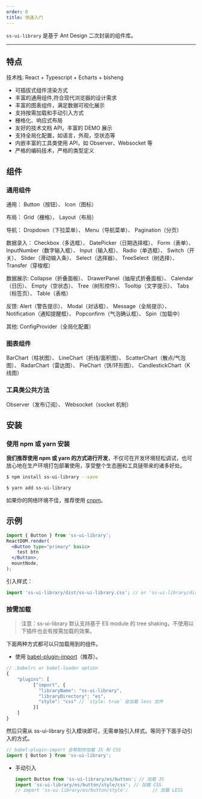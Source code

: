```yaml
---
order: 0
title: 快速入门
---
```


`ss-ui-library` 是基于 Ant Design 二次封装的组件库。

---

## 特点

技术栈: React + Typescript + Echarts + bisheng

- 可插拔式组件渲染方式
- 丰富的通用组件,符合现代浏览器的设计需求
- 丰富的图表组件，满足数据可视化展示
- 支持按需加载和手动引入方式
- 栅格化、响应式布局
- 友好的技术文档 API，丰富的 DEMO 展示
- 支持全局化配置，如语言，外观，空状态等
- 内嵌丰富的工具类使用 API，如 Observer、Websocket 等
- 严格的编码技术，严格的类型定义

## 组件

### 通用组件

通用： Button（按钮）、 Icon（图标）

布局： Grid（栅格）、 Layout（布局）

导航： Dropdown（下拉菜单）、 Menu（导航菜单）、 Pagination（分页）

数据录入： Checkbox（多选框）、 DatePicker（日期选择框）、 Form（表单）、 InputNumber（数字输入框）、 Input（输入框）、 Radio（单选框）、 Switch（开关）、 Slider（滑动输入条）、 Select（选择器）、 TreeSelect（树选择）、 Transfer（穿梭框）

数据展示: Collapse（折叠面板）、 DrawerPanel（抽屉式折叠面板）、 Calendar（日历）、 Empty（空状态）、 Tree（树形控件）、 Tooltip（文字提示）、 Tabs（标签页）、 Table（表格）

反馈: Alert（警告提示）、 Modal（对话框）、 Message（全局提示）、 Notification（通知提醒框）、 Popconfirm（气泡确认框）、 Spin（加载中）

其他: ConfigProvider（全局化配置）

### 图表组件

BarChart（柱状图）、 LineChart（折线/面积图）、 ScatterChart（散点/气泡图）、 RadarChart（雷达图）、 PieChart（饼/环形图）、 CandlestickChart（K 线图）

### 工具类公共方法

Observer（发布订阅）、 Websocket（socket 机制）

## 安装

### 使用 npm 或 yarn 安装

**我们推荐使用 npm 或 yarn 的方式进行开发**，不仅可在开发环境轻松调试，也可放心地在生产环境打包部署使用，享受整个生态圈和工具链带来的诸多好处。

```bash
$ npm install ss-ui-library --save
```

```bash
$ yarn add ss-ui-library
```

如果你的网络环境不佳，推荐使用 [cnpm](https://github.com/cnpm/cnpm)。

## 示例

```jsx
import { Button } from 'ss-ui-library';
ReactDOM.render(
  <Button type="primary" basic>
    test btn
  </Button>,
  mountNode,
);
```

引入样式：

```jsx
import 'ss-ui-library/dist/ss-ui-library.css'; // or 'ss-ui-library/dist/ss-ui-library.less'
```

### 按需加载

> 注意：ss-ui-library 默认支持基于 ES module 的 tree shaking，不使用以下插件也会有按需加载的效果。

下面两种方式都可以只加载用到的组件。

- 使用 [babel-plugin-import](https://github.com/ant-design/babel-plugin-import)（推荐）。

```js
// .babelrc or babel-loader option
{
    "plugins": [
          ["import", {
            "libraryName": "ss-ui-library",
            "libraryDirectory": "es",
            "style": "css" // `style: true` 会加载 less 文件
          }]
    ]
}
```

然后只需从 ss-ui-library 引入模块即可，无需单独引入样式。等同于下面手动引入的方式。

```jsx
// babel-plugin-import 会帮助你加载 JS 和 CSS
import { Button } from 'ss-ui-library';
```

- 手动引入

  ```jsx
  import Button from 'ss-ui-library/es/button'; // 加载 JS
  import 'ss-ui-library/es/button/style/css'; // 加载 CSS
  // import 'ss-ui-library/es/button/style';         // 加载 LESS
  ```
